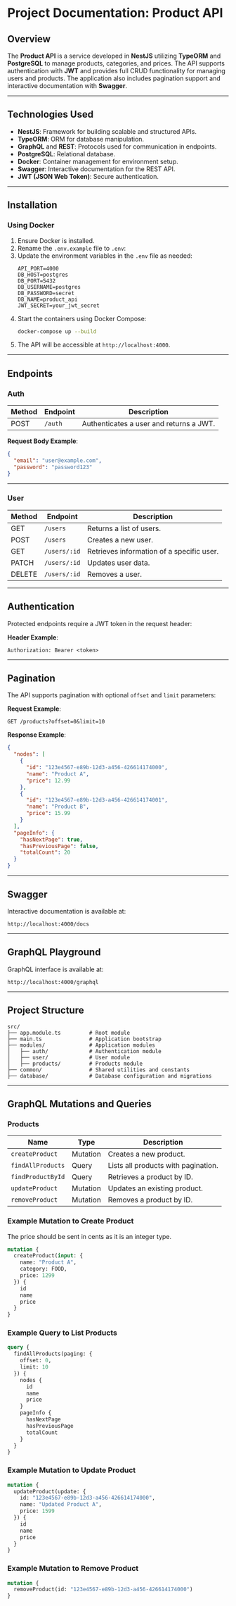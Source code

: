 
# **Project Documentation: Product API**

## **Overview**
The **Product API** is a service developed in **NestJS** utilizing **TypeORM** and **PostgreSQL** to manage products, categories, and prices. The API supports authentication with **JWT** and provides full CRUD functionality for managing users and products. The application also includes pagination support and interactive documentation with **Swagger**.

---

## **Technologies Used**
- **NestJS**: Framework for building scalable and structured APIs.
- **TypeORM**: ORM for database manipulation.
- **GraphQL** and **REST**: Protocols used for communication in endpoints.
- **PostgreSQL**: Relational database.
- **Docker**: Container management for environment setup.
- **Swagger**: Interactive documentation for the REST API.
- **JWT (JSON Web Token)**: Secure authentication.

---

## **Installation**
### **Using Docker**
1. Ensure Docker is installed.
2. Rename the `.env.example` file to `.env`:
3. Update the environment variables in the `.env` file as needed:
   ```
   API_PORT=4000
   DB_HOST=postgres
   DB_PORT=5432
   DB_USERNAME=postgres
   DB_PASSWORD=secret
   DB_NAME=product_api
   JWT_SECRET=your_jwt_secret
   ```
4. Start the containers using Docker Compose:
   ```bash
   docker-compose up --build
   ```
5. The API will be accessible at `http://localhost:4000`.

---

## **Endpoints**

### **Auth**
| Method | Endpoint   | Description                              |
|--------|------------|------------------------------------------|
| POST   | `/auth`    | Authenticates a user and returns a JWT.  |

**Request Body Example**:
```json
{
  "email": "user@example.com",
  "password": "password123"
}
```

---

### **User**
| Method | Endpoint       | Description                              |
|--------|----------------|------------------------------------------|
| GET    | `/users`       | Returns a list of users.                |
| POST   | `/users`       | Creates a new user.                     |
| GET    | `/users/:id`   | Retrieves information of a specific user. |
| PATCH  | `/users/:id`   | Updates user data.                      |
| DELETE | `/users/:id`   | Removes a user.                         |

---

## **Authentication**
Protected endpoints require a JWT token in the request header:

**Header Example**:
```
Authorization: Bearer <token>
```

---

## **Pagination**
The API supports pagination with optional `offset` and `limit` parameters:

**Request Example**:
```
GET /products?offset=0&limit=10
```

**Response Example**:
```json
{
  "nodes": [
    {
      "id": "123e4567-e89b-12d3-a456-426614174000",
      "name": "Product A",
      "price": 12.99
    },
    {
      "id": "123e4567-e89b-12d3-a456-426614174001",
      "name": "Product B",
      "price": 15.99
    }
  ],
  "pageInfo": {
    "hasNextPage": true,
    "hasPreviousPage": false,
    "totalCount": 20
  }
}
```

---

## **Swagger**
Interactive documentation is available at:
```
http://localhost:4000/docs
```

---

## **GraphQL Playground**
GraphQL interface is available at:
```
http://localhost:4000/graphql
```

---

## **Project Structure**
```
src/
├── app.module.ts         # Root module
├── main.ts               # Application bootstrap
├── modules/              # Application modules
│   ├── auth/             # Authentication module
│   ├── user/             # User module
│   ├── products/         # Products module
├── common/               # Shared utilities and constants
├── database/             # Database configuration and migrations
```

---

## **GraphQL Mutations and Queries**

### **Products**

| Name               | Type     | Description                          |
|--------------------|----------|--------------------------------------|
| `createProduct`    | Mutation | Creates a new product.              |
| `findAllProducts`  | Query    | Lists all products with pagination. |
| `findProductById`  | Query    | Retrieves a product by ID.          |
| `updateProduct`    | Mutation | Updates an existing product.        |
| `removeProduct`    | Mutation | Removes a product by ID.            |

### Example Mutation to Create Product
The price should be sent in cents as it is an integer type.
```graphql
mutation {
  createProduct(input: {
    name: "Product A",
    category: FOOD,
    price: 1299
  }) {
    id
    name
    price
  }
}
```

### Example Query to List Products
```graphql
query {
  findAllProducts(paging: {
    offset: 0,
    limit: 10
  }) {
    nodes {
      id
      name
      price
    }
    pageInfo {
      hasNextPage
      hasPreviousPage
      totalCount
    }
  }
}
```

### Example Mutation to Update Product
```graphql
mutation {
  updateProduct(update: {
    id: "123e4567-e89b-12d3-a456-426614174000",
    name: "Updated Product A",
    price: 1599
  }) {
    id
    name
    price
  }
}
```

### Example Mutation to Remove Product
```graphql
mutation {
  removeProduct(id: "123e4567-e89b-12d3-a456-426614174000")
}
```